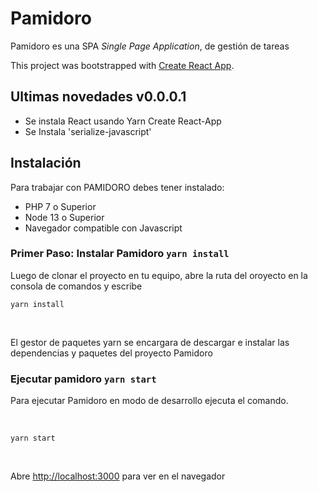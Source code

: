 # Pamidoro

Pamidoro es una SPA *Single Page Application*, de gestión de tareas 

This project was bootstrapped with [Create React App](https://github.com/facebook/create-react-app).

## Ultimas novedades v0.0.0.1

* Se instala React usando Yarn Create React-App
* Se Instala 'serialize-javascript'

## Instalación

Para trabajar con PAMIDORO debes tener instalado:

* PHP 7 o Superior
* Node 13 o Superior
* Navegador compatible con Javascript

###  Primer Paso: Instalar Pamidoro `yarn install`

Luego de clonar el proyecto en tu equipo, abre la ruta del oroyecto en la consola de comandos y escribe
<br />

`yarn install`

<br />

El gestor de paquetes yarn se encargara de descargar e instalar las dependencias y paquetes del proyecto Pamidoro

###  Ejecutar pamidoro `yarn start`

Para ejecutar Pamidoro en modo de desarrollo ejecuta el comando.<br />

<br />

`yarn start`

<br />

Abre [http://localhost:3000](http://localhost:3000) para ver en el navegador
